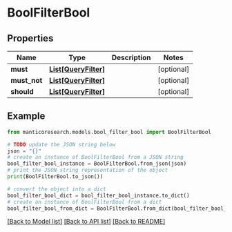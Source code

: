# BoolFilterBool


## Properties

Name | Type | Description | Notes
------------ | ------------- | ------------- | -------------
**must** | [**List[QueryFilter]**](QueryFilter.md) |  | [optional] 
**must_not** | [**List[QueryFilter]**](QueryFilter.md) |  | [optional] 
**should** | [**List[QueryFilter]**](QueryFilter.md) |  | [optional] 

## Example

```python
from manticoresearch.models.bool_filter_bool import BoolFilterBool

# TODO update the JSON string below
json = "{}"
# create an instance of BoolFilterBool from a JSON string
bool_filter_bool_instance = BoolFilterBool.from_json(json)
# print the JSON string representation of the object
print(BoolFilterBool.to_json())

# convert the object into a dict
bool_filter_bool_dict = bool_filter_bool_instance.to_dict()
# create an instance of BoolFilterBool from a dict
bool_filter_bool_from_dict = BoolFilterBool.from_dict(bool_filter_bool_dict)
```
[[Back to Model list]](../README.md#documentation-for-models) [[Back to API list]](../README.md#documentation-for-api-endpoints) [[Back to README]](../README.md)


